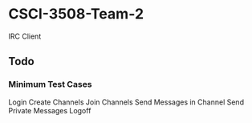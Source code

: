 # CSCI-3508-Team-2
IRC Client
## Todo
### Minimum Test Cases 
Login
Create Channels
Join Channels
Send Messages in Channel
Send Private Messages
Logoff
